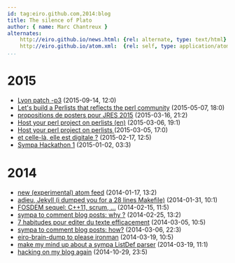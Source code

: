 ```yaml
---
id: tag:eiro.github.com,2014:blog
title: The silence of Plato
author: { name: Marc Chantreux }
alternates:
    http://eiro.github.io/news.html: {rel: alternate, type: text/html}
    http://eiro.github.io/atom.xml:  {rel: self, type: application/atom+xml}
...
```


# 2015

* [Lyon patch -p3](posts/2015/Lyon_patch_p3.html) (2015-09-14, 12:0)
* [Let's build a Perlists that reflects the perl community](posts/2015/Lets_build_a_Perlists_that_reflects_the_perl_community.html) (2015-05-07, 18:0)
* [propositions de posters pour JRES 2015](posts/2015/propositions_de_posters_pour_JRES_2015.html) (2015-03-16, 21:2)
* [Host your perl project on perlists (en)](posts/2015/Host_your_perl_project_on_perlists_en_.html) (2015-03-06, 19:1)
* [Host your perl project on perlists ](posts/2015/Host_your_perl_project_on_perlists.html) (2015-03-05, 17:0)
* [et celle-là, elle est digitale ?](posts/2015/et_celle_la_elle_est_digitale.html) (2015-02-17, 12:5)
* [Sympa Hackathon 1](posts/2015/Sympa_Hackathon_1.html) (2015-01-02, 03:3)

# 2014

* [new (experimental) atom feed](posts/2014/new_experimental_atom_feed.html) (2014-01-17, 13:2)
* [adieu, Jekyll (i dumped you for a 28 lines Makefile)](posts/2014/adieu_Jekyll_i_dumped_you_for_a_28_lines_Makefile_.html) (2014-01-31, 10:1)
* [FOSDEM sequel: C++11, scrum, ...](posts/2014/FOSDEM_sequel_C_11_scrum_.html) (2014-02-15, 11:5)
* [sympa to comment blog posts: why ?](posts/2014/sympa_to_comment_blog_posts_why_.html) (2014-02-25, 13:2)
* [7 habitudes pour editer du texte efficacement](posts/2014/7_habitudes_pour_editer_du_texte_efficacement.html) (2014-03-05, 10:5)
* [sympa to comment blog posts: how?](posts/2014/sympa_to_comment_blog_posts_how_.html) (2014-03-06, 22:3)
* [eiro-brain-dump to please ironman](posts/2014/eiro-brain-dump_to_please_ironman.html) (2014-03-19, 10:5)
* [make my mind up about a sympa ListDef parser](posts/2014/make_my_mind_up_about_a_sympa_ListDef_parser.html) (2014-03-19, 11:1)
* [hacking on my blog again](posts/2014/hacking_on_my_blog_again.html) (2014-10-29, 23:5)
